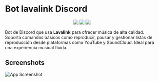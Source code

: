 ﻿# Bot lavalink Discord
<div align="center"> <a href="https://discord.gg/MBPsvcphGf" target="_blank"><img src="https://img.shields.io/maintenance/yes/2023?style=for-the-badge&label=MANTENIDO" /></a>
 <a href="https://www.postgresql.org" target="_blank"><img src="https://img.shields.io/badge/MongoDB-%234ea94b.svg?style=for-the-badge&logo=mongodb&logoColor=white"/></a>
 <a href="https://www.nodejs.org" target="_blank"><img src="https://img.shields.io/badge/node.js-6DA55F?style=for-the-badge&logo=node.js&logoColor=white"/></a>
</div>

Bot de Discord que usa **Lavalink** para ofrecer música de alta calidad. Soporta comandos básicos como reproducir, pausar y gestionar listas de reproducción desde plataformas como YouTube y SoundCloud. Ideal para una experiencia musical fluida.

## Screenshots
![App Screenshot](https://blogger.googleusercontent.com/img/a/AVvXsEgi3xJO8UGqq79-AtbKB6bnGeEXm7Nej402ociIm3SebbOK_7K5_N9rWPJBVPn6Dy7iHBJlDBITiQRSl1fuZhBpBTFVLD84ASRz-Y69Te9UA-PZ8IaQSg2nAFOkSppFEc1pmrbVvokHWReR9YX6W6TAjMSLpuhfTKa9rtySasSUf6eq-a0O5N5r5asINg?text=App+Screenshot+Here)

